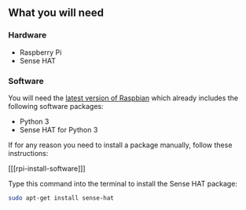 ## What you will need

### Hardware

+ Raspberry Pi
+ Sense HAT

### Software
You will need the [latest version of Raspbian](https://www.raspberrypi.org/downloads/) which already includes the following software packages:

- Python 3
- Sense HAT for Python 3

If for any reason you need to install a package manually, follow these instructions:

[[[rpi-install-software]]]

Type this command into the terminal to install the Sense HAT package:

```bash
sudo apt-get install sense-hat
```
